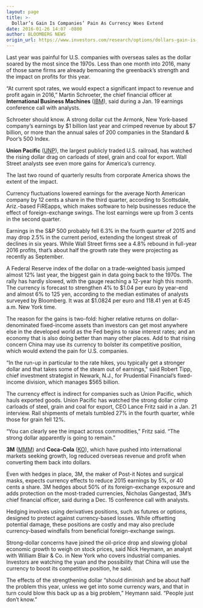 ```yaml
---
layout: page
title: >-
  Dollar’s Gain Is Companies’ Pain As Currency Woes Extend
date: 2016-01-26 14:07 -0800
author: BLOOMBERG NEWS
origin_url: https://www.investors.com/research/options/dollars-gain-is-companies-pain-as-currency-woes-extend/
---
```





Last year was painful for U.S. companies with overseas sales as the dollar soared by the most since the 1970s. Less than one month into 2016, many of those same firms are already bemoaning the greenback’s strength and the impact on profits for this year.


“At current spot rates, we would expect a significant impact to revenue and profit again in 2016,” Martin Schroeter, the chief financial officer at **International Business Machines** ([IBM](https://research.investors.com/quote.aspx?symbol=IBM)), said during a Jan. 19 earnings conference call with analysts.


Schroeter should know. A strong dollar cut the Armonk, New York-based company’s earnings by $1 billion last year and crimped revenue by about $7 billion, or more than the annual sales of 200 companies in the Standard & Poor’s 500 Index.


**Union Pacific** ([UNP](https://research.investors.com/quote.aspx?symbol=UNP)), the largest publicly traded U.S. railroad, has watched the rising dollar drag on carloads of steel, grain and coal for export. Wall Street analysts see even more gains for America’s currency.


The last two round of quarterly results from corporate America shows the extent of the impact.


Currency fluctuations lowered earnings for the average North American company by 12 cents a share in the third quarter, according to Scottsdale, Ariz.-based FiREapps, which makes software to help businesses reduce the effect of foreign-exchange swings. The lost earnings were up from 3 cents in the second quarter.


Earnings in the S&P 500 probably fell 6.3% in the fourth quarter of 2015 and may drop 2.5% in the current period, extending the longest streak of declines in six years. While Wall Street firms see a 4.8% rebound in full-year 2016 profits, that’s about half the growth rate they were projecting as recently as September.


A Federal Reserve index of the dollar on a trade-weighted basis jumped almost 12% last year, the biggest gain in data going back to the 1970s. The rally has hardly slowed, with the gauge reaching a 12-year high this month. The currency is forecast to strengthen 4% to $1.04 per euro by year-end and almost 6% to 125 yen, according to the median estimates of analysts surveyed by Bloomberg. It was at $1.0824 per euro and 118.41 yen at 6:45 a.m. New York time.


The reason for the gains is two-fold: higher relative returns on dollar-denominated fixed-income assets than investors can get most anywhere else in the developed world as the Fed begins to raise interest rates; and an economy that is also doing better than many other places. Add to that rising concern China may use its currency to bolster its competitive position, which would extend the pain for U.S. companies.


“In the run-up in particular to the rate hikes, you typically get a stronger dollar and that takes some of the steam out of earnings," said Robert Tipp, chief investment strategist in Newark, N.J., for Prudential Financial’s fixed-income division, which manages $565 billion.


The currency effect is indirect for companies such as Union Pacific, which hauls exported goods. Union Pacific has watched the strong dollar crimp carloads of steel, grain and coal for export, CEO Lance Fritz said in a Jan. 21 interview. Rail shipments of metals tumbled 27% in the fourth quarter, while those for grain fell 12%.


“You can clearly see the impact across commodities,” Fritz said. “The strong dollar apparently is going to remain.”


**3M** ([MMM](https://research.investors.com/quote.aspx?symbol=MMM)) and **Coca-Cola** ([KO](https://research.investors.com/quote.aspx?symbol=KO)), which have pushed into international markets seeking growth, log reduced overseas revenue and profit when converting them back into dollars.


Even with hedges in place, 3M, the maker of Post-it Notes and surgical masks, expects currency effects to reduce 2015 earnings by 5%, or 40 cents a share. 3M hedges about 50% of its foreign-exchange exposure and adds protection on the most-traded currencies, Nicholas Gangestad, 3M’s chief financial officer, said during a Dec. 15 conference call with analysts.


Hedging involves using derivatives positions, such as futures or options, designed to protect against currency-based losses. While offsetting potential damage, these positions are costly and may also preclude currency-based windfalls from beneficial foreign-exchange swings.


Strong-dollar concerns have joined the oil-price drop and slowing global economic growth to weigh on stock prices, said Nick Heymann, an analyst with William Blair & Co. in New York who covers industrial companies. Investors are watching the yuan and the possibility that China will use the currency to boost its competitive position, he said.


The effects of the strengthening dollar “should diminish and be about half the problem this year, unless we get into some currency wars, and that in turn could blow this back up as a big problem,” Heymann said. “People just don’t know.”





